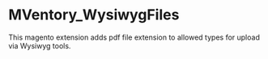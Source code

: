 # MVentory_WysiwygFiles

This magento extension adds pdf file extension to allowed types for upload via Wysiwyg tools.
